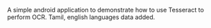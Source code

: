 A simple android application to demonstrate how to use Tesseract to perform OCR. Tamil, english languages data added. 